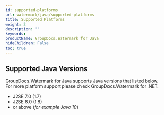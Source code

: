 ```yaml
---
id: supported-platforms
url: watermark/java/supported-platforms
title: Supported Platforms
weight: 3
description: ""
keywords: 
productName: GroupDocs.Watermark for Java
hideChildren: False
toc: true
---
```

## Supported Java Versions

GroupDocs.Watermark for Java supports Java versions that listed below. For more platform support please check GroupDocs.Watermark for .NET.

*   J2SE 7.0 (1.7)
*   J2SE 8.0 (1.8)
*   or above (*for example Java 10*)
